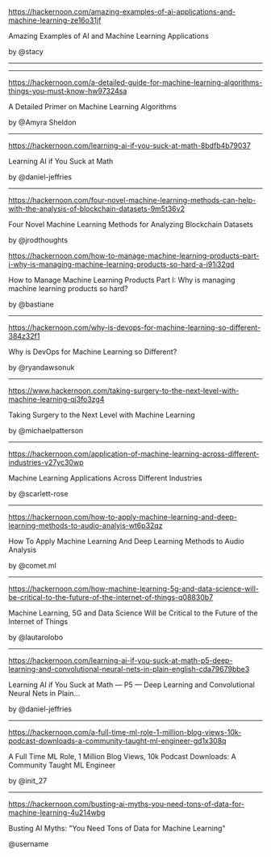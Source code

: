 https://hackernoon.com/amazing-examples-of-ai-applications-and-machine-learning-ze16o31jf

Amazing Examples of AI and Machine Learning Applications

by @stacy





---








---



https://hackernoon.com/a-detailed-guide-for-machine-learning-algorithms-things-you-must-know-hw97324sa

A Detailed Primer on Machine Learning Algorithms

by @Amyra Sheldon



---



https://hackernoon.com/learning-ai-if-you-suck-at-math-8bdfb4b79037

Learning AI if You Suck at Math

by @daniel-jeffries




---



https://hackernoon.com/four-novel-machine-learning-methods-can-help-with-the-analysis-of-blockchain-datasets-9m5t36v2

Four Novel Machine Learning Methods for Analyzing Blockchain Datasets

by @jrodthoughts


















https://hackernoon.com/how-to-manage-machine-learning-products-part-i-why-is-managing-machine-learning-products-so-hard-a-i91i32qd

How to Manage Machine Learning Products Part I: Why is managing machine learning products so hard?

by @bastiane



---




https://hackernoon.com/why-is-devops-for-machine-learning-so-different-384z32f1

Why is DevOps for Machine Learning so Different?

by @ryandawsonuk



---





https://www.hackernoon.com/taking-surgery-to-the-next-level-with-machine-learning-qj3fo3zg4

Taking Surgery to the Next Level with Machine Learning

by @michaelpatterson




---




https://hackernoon.com/application-of-machine-learning-across-different-industries-v27yc30wp

Machine Learning Applications Across Different Industries

by @scarlett-rose



---





https://hackernoon.com/how-to-apply-machine-learning-and-deep-learning-methods-to-audio-analyis-wt6p32qz

How To Apply Machine Learning And Deep Learning Methods to Audio Analysis

by @comet.ml





---







https://hackernoon.com/how-machine-learning-5g-and-data-science-will-be-critical-to-the-future-of-the-internet-of-things-q08830b7

Machine Learning, 5G and Data Science Will be Critical to the Future of the Internet of Things

by @lautarolobo



---






https://hackernoon.com/learning-ai-if-you-suck-at-math-p5-deep-learning-and-convolutional-neural-nets-in-plain-english-cda79679bbe3

Learning AI if You Suck at Math — P5 — Deep Learning and Convolutional Neural Nets in Plain…

by @daniel-jeffries




---



https://hackernoon.com/a-full-time-ml-role-1-million-blog-views-10k-podcast-downloads-a-community-taught-ml-engineer-gd1x308q

A Full Time ML Role, 1 Million Blog Views, 10k Podcast Downloads: A Community Taught ML Engineer

by @init_27



---





https://hackernoon.com/busting-ai-myths-you-need-tons-of-data-for-machine-learning-4u214wbg

Busting AI Myths: "You Need Tons of Data for Machine Learning"

@username
